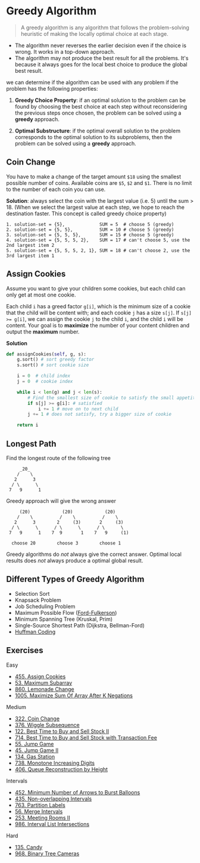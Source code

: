 # Greedy Algorithm

> A greedy algorithm is any algorithm that follows the problem-solving heuristic of making the locally optimal choice at each stage.

- The algorithm never reverses the earlier decision even if the choice is wrong. It works in a top-down approach.
- The algorithm may not produce the best result for all the problems. It's because it always goes for the local best choice to produce the global best result.

we can determine if the algorithm can be used with any problem if the problem has the following properties:

1. **Greedy Choice Property**: if an optimal solution to the problem can be found by choosing the best choice at each step without reconsidering the previous steps once chosen, the problem can be solved using a **greedy** approach.

2. **Optimal Substructure**: if the optimal overall solution to the problem corresponds to the optimal solution to its subproblems, then the problem can be solved using a **greedy** approach.

## Coin Change

You have to make a change of the target amount `$18` using the smallest possible number of coins. Available coins are `$5`, `$2` and `$1`. There is no limit to the number of each coin you can use.

**Solution**: always select the coin with the largest value (i.e. 5) until the sum > 18. (When we select the largest value at each step, we hope to reach the destination faster. This concept is called greedy choice property)
```
1. solution-set = {5},             SUM = 5  # choose 5 (greedy)
2. solution-set = {5, 5},          SUM = 10 # choose 5 (greedy)
3. solution-set = {5, 5, 5},       SUM = 15 # choose 5 (greedy)
4. solution-set = {5, 5, 5, 2},    SUM = 17 # can't choose 5, use the 2nd largest item 2
5. solution-set = {5, 5, 5, 2, 1}, SUM = 18 # can't choose 2, use the 3rd largest item 1
```

## Assign Cookies

Assume you want to give your children some cookies, but each child can only get at most one cookie.

Each child `i` has a greed factor `g[i]`, which is the minimum size of a cookie that the child will be content with; and each cookie `j` has a size `s[j]`. If `s[j] >= g[i]`, we can assign the cookie `j` to the child `i`, and the child `i` will be content. Your goal is to **maximize** the number of your content children and output the **maximum** number.

**Solution**
```py
def assignCookies(self, g, s):
    g.sort() # sort greedy factor
    s.sort() # sort cookie size

    i = 0  # child index
    j = 0  # cookie index

    while i < len(g) and j < len(s):
        # Find the smallest size of cookie to satisfy the small appetite child
        if s[j] >= g[i]: # satisfied
            i += 1 # move on to next child
        j += 1 # does not satisfy, try a bigger size of cookie

    return i
```

## Longest Path

Find the longest route of the following tree
```
     _20_
    /    \
   2      3
  / \      \
 7   9      1
```

Greedy approach will give the wrong answer
```
     (20)            (20)            (20)
    /    \          /    \          /    \
   2      3        2     (3)       2     (3)
  / \      \      / \      \      / \      \
 7   9      1    7  9       1    7   9     (1)

  choose 20        choose 3        choose 1
```

Greedy algorithms do _not_ always give the correct answer. Optimal local results does _not_ always produce a optimal global result.

## Different Types of Greedy Algorithm

- Selection Sort
- Knapsack Problem
- Job Scheduling Problem
- Maximum Possible Flow ([Ford-Fulkerson](https://www.programiz.com/dsa/ford-fulkerson-algorithm))
- Minimum Spanning Tree (Kruskal, Prim)
- Single-Source Shortest Path (Dijkstra, Bellman-Ford)
- [Huffman Coding](https://www.programiz.com/dsa/huffman-coding)

## Exercises

Easy
- [455. Assign Cookies](https://leetcode.com/problems/assign-cookies/)
- [53. Maximum Subarray](https://leetcode.com/problems/maximum-subarray/)
- [860. Lemonade Change](https://leetcode.com/problems/lemonade-change/)
- [1005. Maximize Sum Of Array After K Negations](https://leetcode.com/problems/maximize-sum-of-array-after-k-negations/)

Medium
- [322. Coin Change](https://leetcode.com/problems/coin-change/)
- [376. Wiggle Subsequence](https://leetcode.com/problems/wiggle-subsequence/)
- [122. Best Time to Buy and Sell Stock II](https://leetcode.com/problems/best-time-to-buy-and-sell-stock-ii/)
- [714. Best Time to Buy and Sell Stock with Transaction Fee](https://leetcode.com/problems/best-time-to-buy-and-sell-stock-with-transaction-fee/)
- [55. Jump Game](https://leetcode.com/problems/jump-game/)
- [45. Jump Game II](https://leetcode.com/problems/jump-game-ii/)
- [134. Gas Station](https://leetcode.com/problems/gas-station/)
- [738. Monotone Increasing Digits](https://leetcode.com/problems/monotone-increasing-digits/)
- [406. Queue Reconstruction by Height](https://leetcode.com/problems/queue-reconstruction-by-height/)

Intervals

- [452. Minimum Number of Arrows to Burst Balloons](https://leetcode.com/problems/minimum-number-of-arrows-to-burst-balloons/)
- [435. Non-overlapping Intervals](https://leetcode.com/problems/non-overlapping-intervals/)
- [763. Partition Labels](https://leetcode.com/problems/partition-labels/)
- [56. Merge Intervals](https://leetcode.com/problems/merge-intervals/)
- [253. Meeting Rooms II](https://leetcode.com/problems/meeting-rooms-ii/)
- [986. Interval List Intersections](https://leetcode.com/problems/interval-list-intersections/)

Hard
- [135. Candy](https://leetcode.com/problems/candy/)
- [968. Binary Tree Cameras](https://leetcode.com/problems/binary-tree-cameras/)
